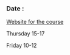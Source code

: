 
### Date :

[Website for the course](http://ctr.maths.lu.se/na/courses/FMNN35/)

Thursday 15-17

Friday 10-12
